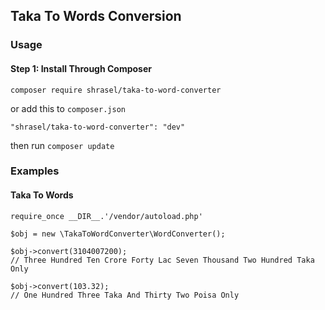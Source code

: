 ## Taka To Words Conversion

### Usage

#### Step 1: Install Through Composer
```
composer require shrasel/taka-to-word-converter
```
or add this to `composer.json`
```
"shrasel/taka-to-word-converter": "dev"
```
then run `composer update`

### Examples
#### Taka To Words

```
require_once __DIR__.'/vendor/autoload.php'

$obj = new \TakaToWordConverter\WordConverter();
```
```
$obj->convert(3104007200); 
// Three Hundred Ten Crore Forty Lac Seven Thousand Two Hundred Taka Only
```
```
$obj->convert(103.32);
// One Hundred Three Taka And Thirty Two Poisa Only
```
